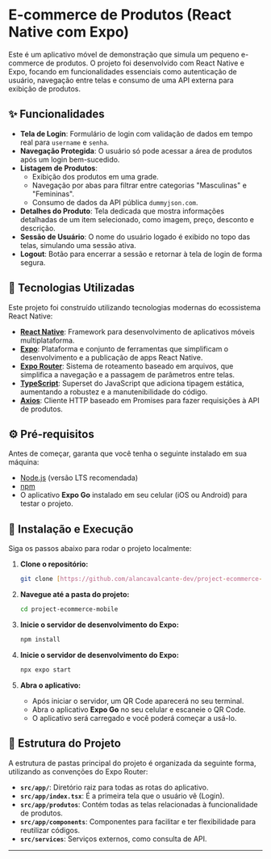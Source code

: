 # E-commerce de Produtos (React Native com Expo)

Este é um aplicativo móvel de demonstração que simula um pequeno e-commerce de produtos. O projeto foi desenvolvido com React Native e Expo, focando em funcionalidades essenciais como autenticação de usuário, navegação entre telas e consumo de uma API externa para exibição de produtos.


## ✨ Funcionalidades

-   **Tela de Login**: Formulário de login com validação de dados em tempo real para `username` e `senha`.
-   **Navegação Protegida**: O usuário só pode acessar a área de produtos após um login bem-sucedido.
-   **Listagem de Produtos**:
    -   Exibição dos produtos em uma grade.
    -   Navegação por abas para filtrar entre categorias "Masculinas" e "Femininas".
    -   Consumo de dados da API pública `dummyjson.com`.
-   **Detalhes do Produto**: Tela dedicada que mostra informações detalhadas de um item selecionado, como imagem, preço, desconto e descrição.
-   **Sessão de Usuário**: O nome do usuário logado é exibido no topo das telas, simulando uma sessão ativa.
-   **Logout**: Botão para encerrar a sessão e retornar à tela de login de forma segura.

## 🚀 Tecnologias Utilizadas

Este projeto foi construído utilizando tecnologias modernas do ecossistema React Native:

-   **[React Native](https://reactnative.dev/)**: Framework para desenvolvimento de aplicativos móveis multiplataforma.
-   **[Expo](https://expo.dev/)**: Plataforma e conjunto de ferramentas que simplificam o desenvolvimento e a publicação de apps React Native.
-   **[Expo Router](https://expo.github.io/router/)**: Sistema de roteamento baseado em arquivos, que simplifica a navegação e a passagem de parâmetros entre telas.
-   **[TypeScript](https://www.typescriptlang.org/)**: Superset do JavaScript que adiciona tipagem estática, aumentando a robustez e a manutenibilidade do código.
-   **[Axios](https://axios-http.com/)**: Cliente HTTP baseado em Promises para fazer requisições à API de produtos.

## ⚙️ Pré-requisitos

Antes de começar, garanta que você tenha o seguinte instalado em sua máquina:

-   [Node.js](https://nodejs.org/en/) (versão LTS recomendada)
-   [npm](https://www.npmjs.com/)
-   O aplicativo **Expo Go** instalado em seu celular (iOS ou Android) para testar o projeto.

## 🔧 Instalação e Execução

Siga os passos abaixo para rodar o projeto localmente:

1.  **Clone o repositório:**
    ```bash
    git clone [https://github.com/alancavalcante-dev/project-ecommerce-mobile.git](https://github.com/alancavalcante-dev/project-ecommerce-mobile.git)
    ```

2.  **Navegue até a pasta do projeto:**
    ```bash
    cd project-ecommerce-mobile
    ```

3.  **Inicie o servidor de desenvolvimento do Expo:**
    ```bash
    npm install
    ```


4.  **Inicie o servidor de desenvolvimento do Expo:**
    ```bash
    npx expo start
    ```

5.  **Abra o aplicativo:**
    -   Após iniciar o servidor, um QR Code aparecerá no seu terminal.
    -   Abra o aplicativo **Expo Go** no seu celular e escaneie o QR Code.
    -   O aplicativo será carregado e você poderá começar a usá-lo.

## 📂 Estrutura do Projeto

A estrutura de pastas principal do projeto é organizada da seguinte forma, utilizando as convenções do Expo Router:


-   **`src/app/`**: Diretório raiz para todas as rotas do aplicativo.
-   **`src/app/index.tsx`**: É a primeira tela que o usuário vê (Login).
-   **`src/app/produtos`**: Contém todas as telas relacionadas à funcionalidade de produtos.
-   **`src/app/components`**: Componentes para facilitar e ter flexibilidade para reutilizar códigos.
-   **`src/services`**: Serviços externos, como consulta de API.

---

